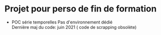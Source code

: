# Projet pour perso de fin de formation
+ POC série temporelles
Pas d'environnement dédié  
Dernière maj du code: juin 2021 ( code de scrapping obsolète) 
